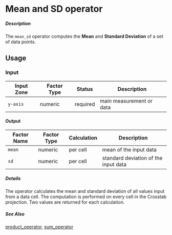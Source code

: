 # Mean and SD operator

##### Description

The `mean_sd` operator computes the **Mean** and **Standard Deviation** of a set of data points.

## Usage

### Input

| Input Zone | Factor Type | Status   | Description              |
| ---------- | ----------- | -------- | ------------------------ |
| `y-axis`     | numeric     | required | main measurement or data |

#### Output

| Factor Name | Factor Type | Calculation | Description                          |
| ----------- | ----------- | ----------- | ------------------------------------ |
| `mean`        | numeric     | per cell    | mean of the input data               |
| `sd`          | numeric     | per cell    | standard deviation of the input data |

##### Details

The operator calculates the mean and standard deviation of all values input from a data cell. The computation is performed on every cell in the Crosstab projection. Two values are returned for each calculation.

##### See Also

[product_operator](https://github.com/tercen/product_operator), [sum_operator](https://github.com/tercen/sum_operator)


